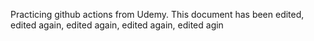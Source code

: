 Practicing github actions from Udemy. This document has been edited, edited again, edited again, edited again, edited agin
